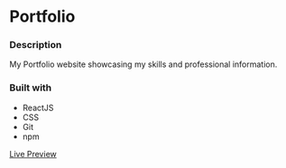 # Portfolio

### Description
My Portfolio website showcasing my skills and professional information.
### Built with
- ReactJS
- CSS
- Git 
- npm

[Live Preview](https://malopro.github.io/portfolio/)

